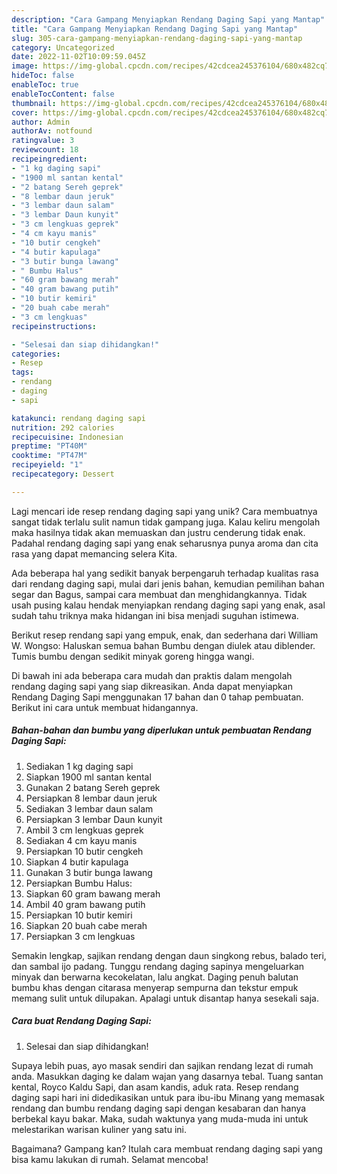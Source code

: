 ```yaml
---
description: "Cara Gampang Menyiapkan Rendang Daging Sapi yang Mantap"
title: "Cara Gampang Menyiapkan Rendang Daging Sapi yang Mantap"
slug: 305-cara-gampang-menyiapkan-rendang-daging-sapi-yang-mantap
category: Uncategorized
date: 2022-11-02T10:09:59.045Z
image: https://img-global.cpcdn.com/recipes/42cdcea245376104/680x482cq70/rendang-daging-sapi-foto-resep-utama.jpg
hideToc: false
enableToc: true
enableTocContent: false
thumbnail: https://img-global.cpcdn.com/recipes/42cdcea245376104/680x482cq70/rendang-daging-sapi-foto-resep-utama.jpg
cover: https://img-global.cpcdn.com/recipes/42cdcea245376104/680x482cq70/rendang-daging-sapi-foto-resep-utama.jpg
author: Admin
authorAv: notfound
ratingvalue: 3
reviewcount: 18
recipeingredient:
- "1 kg daging sapi"
- "1900 ml santan kental"
- "2 batang Sereh geprek"
- "8 lembar daun jeruk"
- "3 lembar daun salam"
- "3 lembar Daun kunyit"
- "3 cm lengkuas geprek"
- "4 cm kayu manis"
- "10 butir cengkeh"
- "4 butir kapulaga"
- "3 butir bunga lawang"
- " Bumbu Halus"
- "60 gram bawang merah"
- "40 gram bawang putih"
- "10 butir kemiri"
- "20 buah cabe merah"
- "3 cm lengkuas"
recipeinstructions:

- "Selesai dan siap dihidangkan!"
categories:
- Resep
tags:
- rendang
- daging
- sapi

katakunci: rendang daging sapi 
nutrition: 292 calories
recipecuisine: Indonesian
preptime: "PT40M"
cooktime: "PT47M"
recipeyield: "1"
recipecategory: Dessert

---
```





Lagi mencari ide resep rendang daging sapi yang unik? Cara membuatnya sangat tidak terlalu sulit namun tidak gampang juga. Kalau keliru mengolah maka hasilnya tidak akan memuaskan dan justru cenderung tidak enak. Padahal rendang daging sapi yang enak seharusnya punya aroma dan cita rasa yang dapat memancing selera Kita.





Ada beberapa hal yang sedikit banyak berpengaruh terhadap kualitas rasa dari rendang daging sapi, mulai dari jenis bahan, kemudian pemilihan bahan segar dan Bagus, sampai cara membuat dan menghidangkannya. Tidak usah pusing kalau hendak menyiapkan rendang daging sapi yang enak,      asal sudah tahu triknya maka hidangan ini bisa menjadi suguhan istimewa.














Berikut resep rendang sapi yang empuk, enak, dan sederhana dari William W. Wongso: Haluskan semua bahan Bumbu dengan diulek atau diblender. Tumis bumbu dengan sedikit minyak goreng hingga wangi.






Di bawah ini ada beberapa cara mudah dan praktis dalam mengolah rendang daging sapi yang siap dikreasikan. Anda dapat menyiapkan Rendang Daging Sapi menggunakan 17 bahan dan 0 tahap pembuatan. Berikut ini cara untuk membuat hidangannya.

<!--inarticleads1-->

##### Bahan-bahan dan bumbu yang diperlukan untuk pembuatan Rendang Daging Sapi:

1. Sediakan 1 kg daging sapi
1. Siapkan 1900 ml santan kental
1. Gunakan 2 batang Sereh geprek
1. Persiapkan 8 lembar daun jeruk
1. Sediakan 3 lembar daun salam
1. Persiapkan 3 lembar Daun kunyit
1. Ambil 3 cm lengkuas geprek
1. Sediakan 4 cm kayu manis
1. Persiapkan 10 butir cengkeh
1. Siapkan 4 butir kapulaga
1. Gunakan 3 butir bunga lawang
1. Persiapkan  Bumbu Halus:
1. Siapkan 60 gram bawang merah
1. Ambil 40 gram bawang putih
1. Persiapkan 10 butir kemiri
1. Siapkan 20 buah cabe merah
1. Persiapkan 3 cm lengkuas


Semakin lengkap, sajikan rendang dengan daun singkong rebus, balado teri, dan sambal ijo padang. Tunggu rendang daging sapinya mengeluarkan minyak dan berwarna kecokelatan, lalu angkat. Daging penuh balutan bumbu khas dengan citarasa menyerap sempurna dan tekstur empuk memang sulit untuk dilupakan. Apalagi untuk disantap hanya sesekali saja. 

<!--inarticleads2-->

##### Cara buat Rendang Daging Sapi:


1. Selesai dan siap dihidangkan!

Supaya lebih puas, ayo masak sendiri dan sajikan rendang lezat di rumah anda. Masukkan daging ke dalam wajan yang dasarnya tebal. Tuang santan kental, Royco Kaldu Sapi, dan asam kandis, aduk rata. Resep rendang daging sapi hari ini didedikasikan untuk para ibu-ibu Minang yang memasak rendang dan bumbu rendang daging sapi dengan kesabaran dan hanya berbekal kayu bakar. Maka, sudah waktunya yang muda-muda ini untuk melestarikan warisan kuliner yang satu ini. 

Bagaimana? Gampang kan? Itulah cara membuat rendang daging sapi yang bisa kamu lakukan di rumah. Selamat mencoba!
